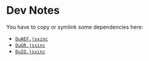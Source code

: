 # Dev Notes

You have to copy or symlink some dependencies here:

- [`DuAEF.jsxinc`](https://github.com/RxLaboratory/DuAEF/tree/main/dist)
- [`DuGR.jsxinc`](https://github.com/RxLaboratory/DuGR/tree/main/dist)
- [`DuIO.jsxinc`](https://github.com/RxLaboratory/DuIO/tree/main/dist)